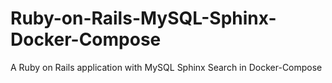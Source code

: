 # Ruby-on-Rails-MySQL-Sphinx-Docker-Compose
A Ruby on Rails application with MySQL Sphinx Search in Docker-Compose
